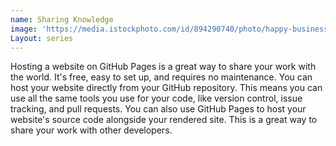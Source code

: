 ```yaml
---
name: Sharing Knowledge
image: 'https://media.istockphoto.com/id/894290740/photo/happy-business-leader-presenting-his-team-a-new-business-plan-on-whiteboard.jpg?b=1&s=170667a&w=0&k=20&c=QbEHpaZmBkJ3tlhP-s94Gi1Ff9Qc5P0o6obMkVr_sJ4='
Layout: series
---
```

Hosting a website on GitHub Pages is a great way to share your work with the world. It's free, easy to set up, and requires no maintenance. You can host your website directly from your GitHub repository. This means you can use all the same tools you use for your code, like version control, issue tracking, and pull requests. You can also use GitHub Pages to host your website's source code alongside your rendered site. This is a great way to share your work with other developers.

